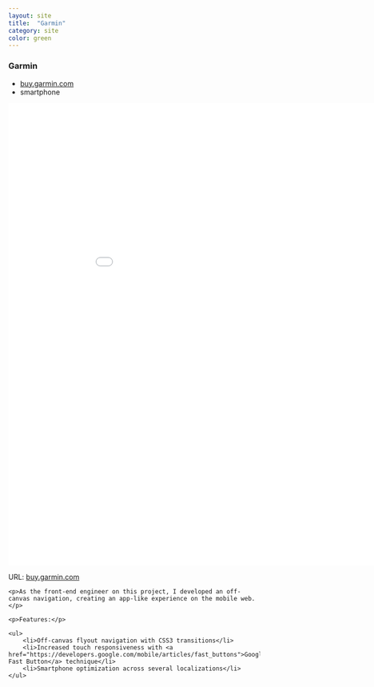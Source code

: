 ```yaml
---
layout: site
title:  "Garmin"
category: site
color: green
---
```


### Garmin

<ul class="c-card__stats">
    <li><a href="http://buy.garmin.com/en-US/US">buy.garmin.com</a></li>
    <li>smartphone</li>
</ul>

<div class="t-inner">
	<div class="c-media">
		<iframe src="//player.vimeo.com/video/91658103" width="950" height="925" frameborder="0" class="c-media__embed" webkitallowfullscreen mozallowfullscreen allowfullscreen></iframe>
	</div>
</div>

<div class="c-card__description">
	<p>URL: <a href="http://buy.garmin.com/en-US/US">buy.garmin.com</a></p>

	<p>As the front-end engineer on this project, I developed an off-canvas navigation, creating an app-like experience on the mobile web.</p>

	<p>Features:</p>

	<ul>
		<li>Off-canvas flyout navigation with CSS3 transitions</li>
		<li>Increased touch responsiveness with <a href="https://developers.google.com/mobile/articles/fast_buttons">Google's Fast Button</a> technique</li>
		<li>Smartphone optimization across several localizations</li>
	</ul>
</div>
